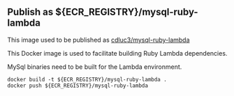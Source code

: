 ## Publish as ${ECR_REGISTRY}/mysql-ruby-lambda
This image used to be published as [cdluc3/mysql-ruby-lambda](https://hub.docker.com/r/cdluc3/mysql-ruby-lambda)

This Docker image is used to facilitate building Ruby Lambda dependencies.

MySql binaries need to be built for the Lambda environment.

```
docker build -t ${ECR_REGISTRY}/mysql-ruby-lambda .
docker push ${ECR_REGISTRY}/mysql-ruby-lambda
```
